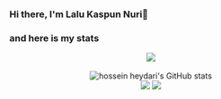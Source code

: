 ### Hi there, I'm Lalu Kaspun Nuri👋

### and here is my stats
<p align="center"><img src="https://www.codewars.com/users/ppunns/badges/large"/><br /><br />
  <img src="https://github-readme-stats.vercel.app/api?username=ppunns&show_icons=true&include_all_commits=true&theme=monokai" alt="hossein heydari's GitHub stats" /><br />
  <img src="https://github-readme-streak-stats.herokuapp.com/?user=ppunns&theme=monokai"/>
  <img src="https://github-readme-stats.vercel.app/api/top-langs/?username=ppunns&layout=compact&theme=monokai&langs_count=12"/><br />
</p>

<!--
**ppunns** is a ✨ _special_ ✨ repository because its `README.md` (this file) appears on your GitHub profile.

Here are some ideas to get you started:

- 🔭 I’m currently working on ...
- 🌱 I’m currently learning ...
- 👯 I’m looking to collaborate on ...
- 🤔 I’m looking for help with ...
- 💬 Ask me about ...
- 📫 How to reach me: ...
- 😄 Pronouns: ...
- ⚡ Fun fact: ...
-->

